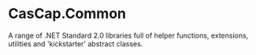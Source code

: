 # CasCap.Common

A range of .NET Standard 2.0 libraries full of helper functions, extensions, utilities and 'kickstarter' abstract classes.

